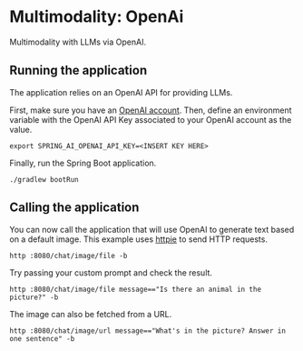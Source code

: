 # Multimodality: OpenAi

Multimodality with LLMs via OpenAI.

## Running the application

The application relies on an OpenAI API for providing LLMs.

First, make sure you have an [OpenAI account](https://platform.openai.com/signup).
Then, define an environment variable with the OpenAI API Key associated to your OpenAI account as the value.

```shell
export SPRING_AI_OPENAI_API_KEY=<INSERT KEY HERE>
```

Finally, run the Spring Boot application.

```shell
./gradlew bootRun
```

## Calling the application

You can now call the application that will use OpenAI to generate text based on a default image.
This example uses [httpie](https://httpie.io) to send HTTP requests.

```shell
http :8080/chat/image/file -b
```

Try passing your custom prompt and check the result.

```shell
http :8080/chat/image/file message=="Is there an animal in the picture?" -b
```

The image can also be fetched from a URL.

```shell
http :8080/chat/image/url message=="What's in the picture? Answer in one sentence" -b
```
